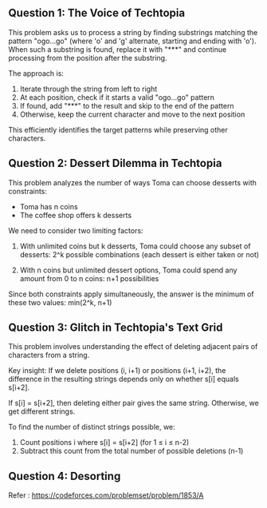 ## Question 1: The Voice of Techtopia

This problem asks us to process a string by finding substrings matching the pattern "ogo...go" (where 'o' and 'g' alternate, starting and ending with 'o'). When such a substring is found, replace it with "***" and continue processing from the position after the substring.

The approach is:
1. Iterate through the string from left to right
2. At each position, check if it starts a valid "ogo...go" pattern
3. If found, add "***" to the result and skip to the end of the pattern
4. Otherwise, keep the current character and move to the next position

This efficiently identifies the target patterns while preserving other characters.

## Question 2: Dessert Dilemma in Techtopia

This problem analyzes the number of ways Toma can choose desserts with constraints:
- Toma has n coins
- The coffee shop offers k desserts

We need to consider two limiting factors:

1. With unlimited coins but k desserts, Toma could choose any subset of desserts: 2^k possible combinations (each dessert is either taken or not)

2. With n coins but unlimited dessert options, Toma could spend any amount from 0 to n coins: n+1 possibilities

Since both constraints apply simultaneously, the answer is the minimum of these two values: min(2^k, n+1)

## Question 3: Glitch in Techtopia's Text Grid

This problem involves understanding the effect of deleting adjacent pairs of characters from a string.

Key insight: If we delete positions (i, i+1) or positions (i+1, i+2), the difference in the resulting strings depends only on whether s[i] equals s[i+2].

If s[i] = s[i+2], then deleting either pair gives the same string. Otherwise, we get different strings.

To find the number of distinct strings possible, we:
1. Count positions i where s[i] = s[i+2] (for 1 ≤ i ≤ n-2)
2. Subtract this count from the total number of possible deletions (n-1)

## Question 4: Desorting

Refer : https://codeforces.com/problemset/problem/1853/A    